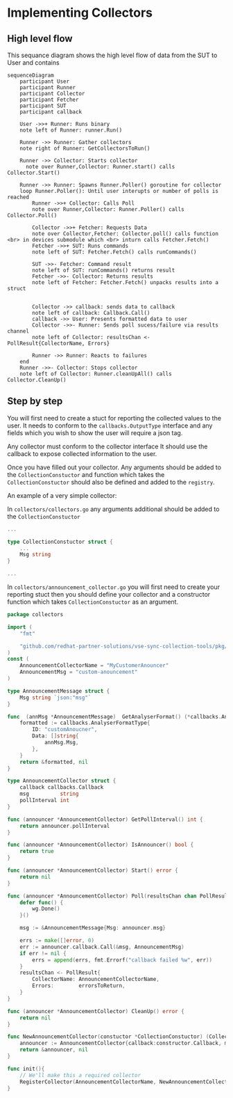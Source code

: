 # Implementing Collectors

## High level flow
This sequance diagram shows the high level flow of data from the SUT to User and contains
```mermaid
sequenceDiagram
    participant User
    participant Runner
    participant Collector
    participant Fetcher
    participant SUT
    participant callback

    User ->>+ Runner: Runs binary
    note left of Runner: runner.Run()

    Runner ->> Runner: Gather collectors
    note right of Runner: GetCollectorsToRun()

    Runner ->> Collector: Starts collector
      note over Runner,Collector: Runner.start() calls Collector.Start()

    Runner ->> Runner: Spawns Runner.Poller() goroutine for collector
    loop Runner.Poller(): Until user interupts or number of polls is reached
        Runner ->>+ Collector: Calls Poll
        note over Runner,Collector: Runner.Poller() calls Collector.Poll()

        Collector ->>+ Fetcher: Requests Data
        note over Collector,Fetcher: Collector.poll() calls function <br> in devices submodule which <br> inturn calls Fetcher.Fetch()
        Fetcher ->>+ SUT: Runs commands
        note left of SUT: Fetcher.Fetch() calls runCommands()

        SUT ->>- Fetcher: Command result
        note left of SUT: runCommands() returns result
        Fetcher ->>- Collector: Returns results
        note left of Fetcher: Fetcher.Fetch() unpacks results into a struct


        Collector ->> callback: sends data to callback
        note left of callback: Callback.Call()
        callback ->> User: Presents formatted data to user
        Collector ->>- Runner: Sends poll sucess/failure via results channel
        note left of Collector: resultsChan <- PollResult{CollectorName, Errors}

        Runner ->> Runner: Reacts to failures
    end
    Runner ->>- Collector: Stops collector
    note left of Collector: Runner.cleanUpAll() calls Collector.CleanUp()
```

## Step by step
You will first need to create a stuct for reporting the collected values to the user. It needs to conform to the `callbacks.OutputType` interface and any fields which you wish to show the user will require a json tag.

Any collector must conform to the collector interface It should use the callback to expose collected information to the user.

Once you have filled out your collector. Any arguments should be added to the `CollectionConstuctor` and function which takes the `CollectionConstuctor` should also be defined and added to the `registry`.

An example of a very simple collector:

In `collectors/collectors.go` any arguments additional should be added to the `CollectionConstuctor`
```go
...

type CollectionConstuctor struct {
    ...
    Msg string
}

...
```

In `collectors/announcement_collector.go` you will first need to create your reporting stuct then
you should define your collector and a constructor function which takes `CollectionConstuctor` as an argument.
```go
package collectors

import (
	"fmt"

	"github.com/redhat-partner-solutions/vse-sync-collection-tools/pkg/callbacks"
)
const (
	AnnouncementCollectorName = "MyCustomerAnouncer"
	AnnouncementMsg = "custom-anouncement"
)

type AnnouncementMessage struct {
	Msg string `json:"msg"`
}

func  (annMsg *AnnouncementMessage)  GetAnalyserFormat() (*callbacks.AnalyserFormatType, error) {
	formatted := callbacks.AnalyserFormatType{
		ID: "customAnoucner",
		Data: []string{
			annMsg.Msg,
		},
	}
	return &formatted, nil
}

type AnnouncementCollector struct {
	callback callbacks.Callback
	msg          string
	pollInterval int
}

func (announcer *AnnouncementCollector) GetPollInterval() int {
	return announcer.pollInterval
}

func (announcer *AnnouncementCollector) IsAnnouncer() bool {
	return true
}

func (announcer *AnnouncementCollector) Start() error {
	return nil
}

func (announcer *AnnouncementCollector) Poll(resultsChan chan PollResult, wg *utils.WaitGroupCount) {
	defer func() {
		wg.Done()
	}()

	msg := &AnnouncementMessage{Msg: announcer.msg}

	errs := make([]error, 0)
	err := announcer.callback.Call(&msg, AnnouncementMsg)
	if err != nil {
		errs = append(errs, fmt.Errorf("callback failed %w", err))
	}
	resultsChan <- PollResult{
		CollectorName: AnnouncementCollectorName,
		Errors:        errorsToReturn,
	}
}

func (announcer *AnnouncementCollector) CleanUp() error {
	return nil
}

func NewAnnouncementCollector(constuctor *CollectionConstuctor) (Collector, error) {
	announcer := AnnouncementCollector{callback:constructor.Callback, msg:constructor.Msg}
	return &announcer, nil
}

func init(){
	// We'll make this a required collector
	RegisterCollector(AnnouncementCollectorName, NewAnnouncementCollector, true)
}
```
